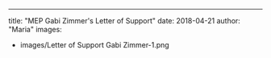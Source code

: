 ---
title:  "MEP Gabi Zimmer's Letter of Support"
date:   2018-04-21
author: "Maria"
images:
  - images/Letter of Support Gabi Zimmer-1.png
